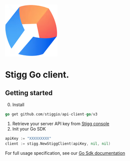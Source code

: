 ![img_2.png](img_2.png)

# Stigg Go client.

## Getting started

0. Install

```go
go get github.com/stiggio/api-client-go/v3
```

1. Retrieve your server API key from [Stigg console](https://app.stigg.io/account/settings)
2. Init your Go SDK

```go
apiKey := "XXXXXXXXX"
client := stigg.NewStiggClient(apiKey, nil, nil)
```

For full usage specification, see our [Go Sdk documentation](https://docs.stigg.io/docs/go-sdk)
